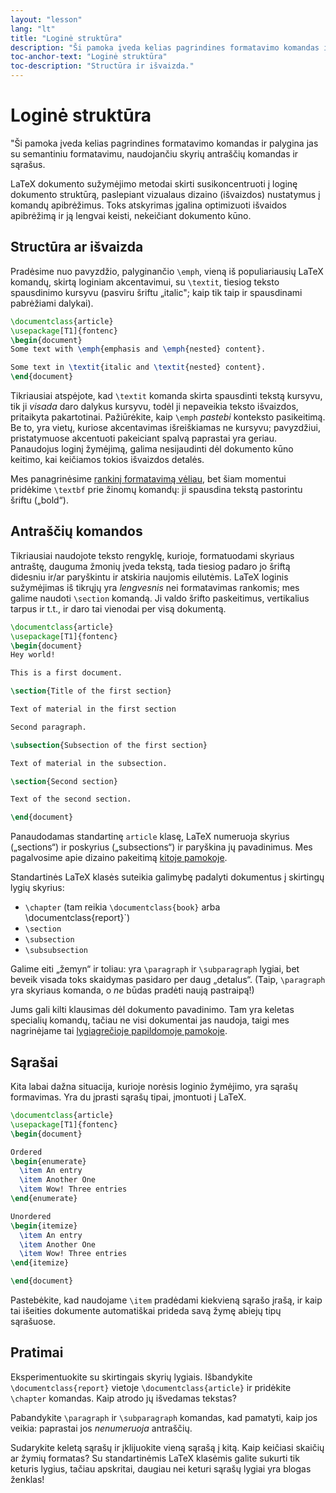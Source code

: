```yaml
---
layout: "lesson"
lang: "lt"
title: "Loginė struktūra"
description: "Ši pamoka įveda kelias pagrindines formatavimo komandas ir palygina jas su semantiniu formatavimu, naudojančiu skyrių antraščių komandas ir sąrašus."
toc-anchor-text: "Loginė struktūra"
toc-description: "Structūra ir išvaizda."
---
```


# Loginė struktūra

<span
  class="summary">"Ši pamoka įveda kelias pagrindines formatavimo komandas ir palygina jas su semantiniu formatavimu, naudojančiu skyrių antraščių komandas ir sąrašus.</span>

LaTeX dokumento sužymėjimo metodai skirti susikoncentruoti į loginę dokumento struktūrą, paslepiant vizualaus dizaino (išvaizdos) nustatymus į komandų apibrėžimus.  Toks atskyrimas įgalina optimizuoti išvaidos apibrėžimą ir ją lengvai keisti, nekeičiant dokumento kūno.

## Structūra ar išvaizda

Pradėsime nuo pavyzdžio, palyginančio `\emph`, vieną iš populiariausių LaTeX komandų, skirtą loginiam akcentavimui, su `\textit`, tiesiog teksto spausdinimo kursyvu (pasviru šriftu „italic"; kaip tik taip ir spausdinami pabrėžiami dalykai).

```latex
\documentclass{article}
\usepackage[T1]{fontenc}
\begin{document}
Some text with \emph{emphasis and \emph{nested} content}.

Some text in \textit{italic and \textit{nested} content}.
\end{document}
```

Tikriausiai atspėjote, kad `\textit` komanda skirta spausdinti tekstą
kursyvu, tik ji _visada_ daro dalykus kursyvu, todėl ji nepaveikia teksto
išvaizdos, pritaikyta pakartotinai. Pažiūrėkite, kaip `\emph` _pastebi_
konteksto pasikeitimą. Be to, yra vietų, kuriose akcentavimas išreiškiamas ne
kursyvu; pavyzdžiui, pristatymuose akcentuoti pakeiciant spalvą paprastai yra
geriau.  Panaudojus loginį žymėjimą, galima nesijaudinti dėl dokumento kūno
keitimo, kai keičiamos tokios išvaizdos detalės.

Mes panagrinėsime [rankinį formatavimą vėliau](lesson-11), bet šiam momentui
pridėkime `\textbf` prie žinomų komandų: ji spausdina tekstą pastorintu
šriftu („bold“).

## Antraščių komandos

Tikriausiai naudojote teksto rengyklę, kurioje, formatuodami skyriaus
antraštę, dauguma žmonių įveda tekstą, tada tiesiog padaro jo šriftą
didesniu ir/ar paryškintu ir atskiria naujomis eilutėmis. LaTeX loginis
sužymėjimas iš tikrųjų yra _lengvesnis_ nei formatavimas rankomis; mes galime
naudoti `\section` komandą.  Ji valdo šrifto paskeitimus, vertikalius tarpus
ir t.t., ir daro tai vienodai per visą dokumentą.

```latex
\documentclass{article}
\usepackage[T1]{fontenc}
\begin{document}
Hey world!

This is a first document.

\section{Title of the first section}

Text of material in the first section

Second paragraph.

\subsection{Subsection of the first section}

Text of material in the subsection.

\section{Second section}

Text of the second section.

\end{document}
```

Panaudodamas standartinę `article` klasę, LaTeX numeruoja skyrius
(„sections“) ir poskyrius („subsections“) ir paryškina jų pavadinimus.  Mes
pagalvosime apie dizaino pakeitimą [kitoje pamokoje](lesson-05).

Standartinės LaTeX klasės suteikia galimybę padalyti dokumentus į skirtingų
lygių skyrius:

- `\chapter` (tam reikia `\documentclass{book}` arba \documentclass{report}`)
- `\section`
- `\subsection`
- `\subsubsection`

Galime eiti „žemyn“ ir toliau: yra `\paragraph` ir `\subparagraph` lygiai,
bet beveik visada toks skaidymas pasidaro per daug „detalus“. (Taip,
`\paragraph` yra skyriaus komanda, o _ne_ būdas pradėti naują pastraipą!)

Jums gali kilti klausimas dėl dokumento pavadinimo. Tam yra keletas specialių
komandų, tačiau ne visi dokumentai jas naudoja, taigi mes nagrinėjame tai
[lygiagrečioje papildomoje pamokoje](more-04).

## Sąrašai

Kita labai dažna situacija, kurioje norėsis loginio žymėjimo, yra sąrašų
formavimas. Yra du įprasti sąrašų tipai, įmontuoti į LaTeX.

```latex
\documentclass{article}
\usepackage[T1]{fontenc}
\begin{document}

Ordered
\begin{enumerate}
  \item An entry
  \item Another One
  \item Wow! Three entries
\end{enumerate}

Unordered
\begin{itemize}
  \item An entry
  \item Another One
  \item Wow! Three entries
\end{itemize}

\end{document}
```

Pastebėkite, kad naudojame `\item` pradėdami kiekvieną sąrašo įrašą, ir kaip
tai išeities dokumente automatiškai prideda savą žymę abiejų tipų sąrašuose.

## Pratimai

Eksperimentuokite su skirtingais skyrių lygiais. Išbandykite
`\documentclass{report}` vietoje `\documentclass{article}` ir pridėkite
`\chapter` komandas. Kaip atrodo jų išvedamas tekstas?

Pabandykite `\paragraph` ir `\subparagraph` komandas, kad pamatyti, kaip jos
veikia:  paprastai jos _nenumeruoja_ antraščių.

Sudarykite keletą sąrašų ir įklijuokite vieną sąrašą į kitą. Kaip keičiasi
skaičių ar žymių formatas? Su standartinėmis LaTeX klasėmis galite sukurti
tik keturis lygius, tačiau apskritai, daugiau nei keturi sąrašų lygiai yra
blogas ženklas!
